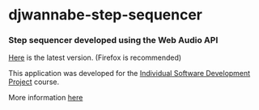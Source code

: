 # djwannabe-step-sequencer
### Step sequencer developed using the Web Audio API

[Here](https://viatrophy.github.io) is the latest version. (Firefox is recommended)

This application was developed for the [Individual Software Development Project](http://coursepress.lnu.se/kurs/individuellt-mjukvaruutvecklingsprojekt/) course.


More information [here](https://github.com/1dv430/je222zj-project/wiki)
